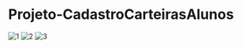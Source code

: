 # Projeto-CadastroCarteirasAlunos
![1](https://user-images.githubusercontent.com/86329011/221393594-b2d52a59-d572-461f-aba8-c0aeb238ced2.PNG)
![2](https://user-images.githubusercontent.com/86329011/221393595-73775d8a-a332-4d8b-a780-2be11fb5a6ab.PNG)
![3](https://user-images.githubusercontent.com/86329011/221393596-4f7183df-c3db-4673-9e1f-56031ccdd963.PNG)
